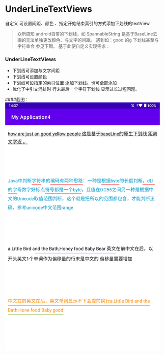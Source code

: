 # UnderLineTextViews
自定义 可设置间距、颜色 、指定开始结束索引的方式添加下划线的textView


 >  众所周知 android自带的下划线，如 SpannableString 是基于BaseLine去画的无法单独更改颜色、与文字的间距。 遇到如：good 的g 下划线甚至与字符重合 参见下图。
    基于此便自定义实现需求： 


 ### UnderLineTextViews
  * 下划线可添加与文字间距
  * 下划线可设置颜色
  * 下划线可设指定的索引位置 添加下划线。也可全部添加
  * 优化了中引文混排时 行末最后一个字符下划线 显示过长过短问题。
  
  
####截图：
![MvvmApp-master](https://github.com/yezihengok/UnderLineTextViews/blob/master/screenshots/device-1.png)

 
 

 





